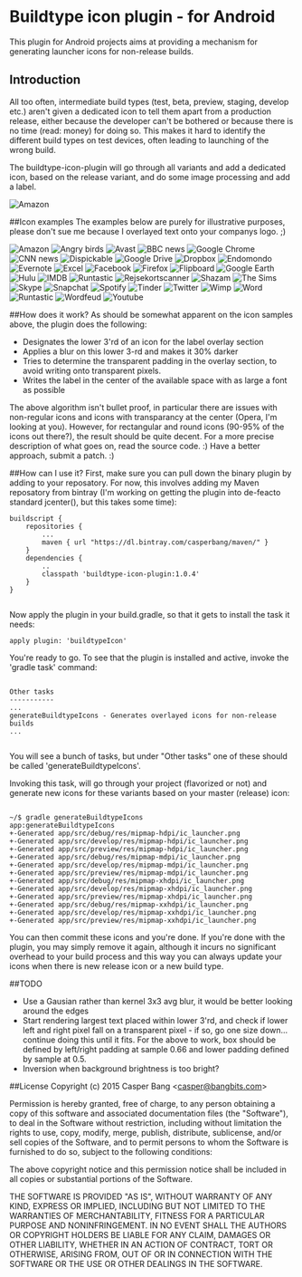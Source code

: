 # Buildtype icon plugin - for Android
This plugin for Android projects aims at providing a mechanism for generating launcher icons for non-release builds.

## Introduction
All too often, intermediate build types (test, beta, preview, staging, develop etc.) aren't given a dedicated icon to tell them apart from a production release, either because the developer can't be bothered or because there is no time (read: money) for doing so. This makes it hard to identify the different build types on test devices, often leading to launching of the wrong build.

The buildtype-icon-plugin will go through all variants and add a dedicated icon, based on the release variant, and do some image processing and add a label.

![Amazon](../gh-pages/icon-samples/rejsekortscanner-buildtypes.png)

##Icon examples
The examples below are purely for illustrative purposes, please don't sue me because I overlayed text onto your companys logo. ;)

![Amazon](../gh-pages/icon-samples/amazon.png) 
![Angry birds](../gh-pages/icon-samples/angrybirds.png) 
![Avast](../gh-pages/icon-samples/avastantivirus.png) 
![BBC news](../gh-pages/icon-samples/bbcnewz.png) 
![Google Chrome](../gh-pages/icon-samples/chrome.png) 
![CNN news](../gh-pages/icon-samples/cnnnewz.png) 
![Dispickable](../gh-pages/icon-samples/dispicakleme.png) 
![Google Drive](../gh-pages/icon-samples/drive.png) 
![Dropbox](../gh-pages/icon-samples/dropbox.png) 
![Endomondo](../gh-pages/icon-samples/endomondo.png) 
![Evernote](../gh-pages/icon-samples/evernote.png)
![Excel](../gh-pages/icon-samples/excel.png) 
![Facebook](../gh-pages/icon-samples/facebook.png) 
![Firefox](../gh-pages/icon-samples/firefox.png) 
![Flipboard](../gh-pages/icon-samples/flipboard.png) 
![Google Earth](../gh-pages/icon-samples/googleearth.png) 
![Hulu](../gh-pages/icon-samples/hulu.png) 
![IMDB](../gh-pages/icon-samples/imdb.png) 
![Runtastic](../gh-pages/icon-samples/runtastic.png) 
![Rejsekortscanner](../gh-pages/icon-samples/rejsekortscanner.png) 
![Shazam](../gh-pages/icon-samples/shazam.png) 
![The Sims](../gh-pages/icon-samples/sims.png) 
![Skype](../gh-pages/icon-samples/skype.png) 
![Snapchat](../gh-pages/icon-samples/snapchat.png) 
![Spotify](../gh-pages/icon-samples/spotify.png) 
![Tinder](../gh-pages/icon-samples/tinder.png) 
![Twitter](../gh-pages/icon-samples/twitter.png) 
![Wimp](../gh-pages/icon-samples/wimp.png) 
![Word](../gh-pages/icon-samples/word.png) 
![Runtastic](../gh-pages/icon-samples/runtastic.png) 
![Wordfeud](../gh-pages/icon-samples/wordfeud.png) 
![Youtube](../gh-pages/icon-samples/youtube.png) 

##How does it work?
As should be somewhat apparent on the icon samples above, the plugin does the following:
- Designates the lower 3'rd of an icon for the label overlay section
- Applies a blur on this lower 3-rd and makes it 30% darker
- Tries to determine the transparent padding in the overlay section, to avoid writing onto transparent pixels.
- Writes the label in the center of the available space with as large a font as possible

The above algorithm isn't bullet proof, in particular there are issues with non-regular icons and icons with transparancy at the center (Opera, I'm looking at you). However, for rectangular and round icons (90-95% of the icons out there?), the result should be quite decent. For a more precise description of what goes on, read the source code. :) Have a better approach, submit a patch. :)

##How can I use it?
First, make sure you can pull down the binary plugin by adding to your reposatory. For now, this involves adding my Maven reposatory from bintray (I'm working on getting the plugin into de-feacto standard jcenter(), but this takes some time):

```
buildscript {
    repositories {
        ...
        maven { url "https://dl.bintray.com/casperbang/maven/" }
    }
    dependencies {
        ..
        classpath 'buildtype-icon-plugin:1.0.4'
    }
}


```

Now apply the plugin in your build.gradle, so that it gets to install the task it needs:

```
apply plugin: 'buildtypeIcon'

```

You're ready to go. To see that the plugin is installed and active, invoke the 'gradle task' command:

```

Other tasks
-----------
...
generateBuildtypeIcons - Generates overlayed icons for non-release builds
...


```

You will see a bunch of tasks, but under "Other tasks" one of these should be called 'generateBuildtypeIcons'.

Invoking this task, will go through your project (flavorized or not) and generate new icons for these variants based on your master (release) icon:

```

~/$ gradle generateBuildtypeIcons
app:generateBuildtypeIcons
+-Generated app/src/debug/res/mipmap-hdpi/ic_launcher.png
+-Generated app/src/develop/res/mipmap-hdpi/ic_launcher.png
+-Generated app/src/preview/res/mipmap-hdpi/ic_launcher.png
+-Generated app/src/debug/res/mipmap-mdpi/ic_launcher.png
+-Generated app/src/develop/res/mipmap-mdpi/ic_launcher.png
+-Generated app/src/preview/res/mipmap-mdpi/ic_launcher.png
+-Generated app/src/debug/res/mipmap-xhdpi/ic_launcher.png
+-Generated app/src/develop/res/mipmap-xhdpi/ic_launcher.png
+-Generated app/src/preview/res/mipmap-xhdpi/ic_launcher.png
+-Generated app/src/debug/res/mipmap-xxhdpi/ic_launcher.png
+-Generated app/src/develop/res/mipmap-xxhdpi/ic_launcher.png
+-Generated app/src/preview/res/mipmap-xxhdpi/ic_launcher.png

```

You can then commit these icons and you're done. If you're done with the plugin, you may simply remove it again, although it incurs no significant overhead to your build process and this way you can always update your icons when there is new release icon or a new build type.

##TODO
- Use a Gausian rather than kernel 3x3 avg blur, it would be better looking around the edges
- Start rendering largest text placed within lower 3'rd, and check if lower left and right pixel fall on a transparent pixel - if so, go one size down... continue doing this until it fits. For the above to work, box should be defined by left/right padding at sample 0.66 and lower padding defined by sample at 0.5.
- Inversion when background brightness is too bright?

##License
Copyright (c) 2015 Casper Bang <<casper@bangbits.com>>

Permission is hereby granted, free of charge, to any person obtaining a copy of this software and associated documentation files (the "Software"), to deal in the Software without restriction, including without limitation the rights to use, copy, modify, merge, publish, distribute, sublicense, and/or sell copies of the Software, and to permit persons to whom the Software is furnished to do so, subject to the following conditions:

The above copyright notice and this permission notice shall be included in all copies or substantial portions of the Software.

THE SOFTWARE IS PROVIDED "AS IS", WITHOUT WARRANTY OF ANY KIND, EXPRESS OR IMPLIED, INCLUDING BUT NOT LIMITED TO THE WARRANTIES OF MERCHANTABILITY, FITNESS FOR A PARTICULAR PURPOSE AND NONINFRINGEMENT. IN NO EVENT SHALL THE AUTHORS OR COPYRIGHT HOLDERS BE LIABLE FOR ANY CLAIM, DAMAGES OR OTHER LIABILITY, WHETHER IN AN ACTION OF CONTRACT, TORT OR OTHERWISE, ARISING FROM, OUT OF OR IN CONNECTION WITH THE SOFTWARE OR THE USE OR OTHER DEALINGS IN THE SOFTWARE.